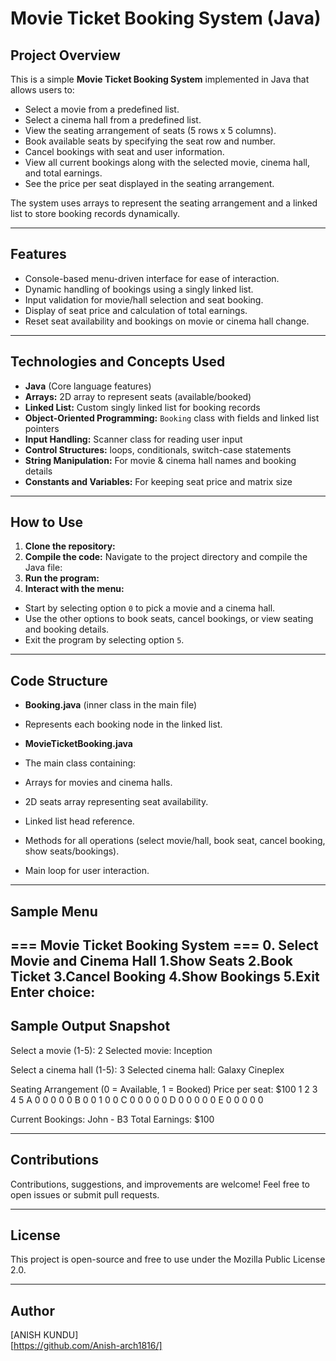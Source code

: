 # Movie Ticket Booking System (Java)

## Project Overview

This is a simple **Movie Ticket Booking System** implemented in Java that allows users to:

- Select a movie from a predefined list.
- Select a cinema hall from a predefined list.
- View the seating arrangement of seats (5 rows x 5 columns).
- Book available seats by specifying the seat row and number.
- Cancel bookings with seat and user information.
- View all current bookings along with the selected movie, cinema hall, and total earnings.
- See the price per seat displayed in the seating arrangement.

The system uses arrays to represent the seating arrangement and a linked list to store booking records dynamically.

---

## Features

- Console-based menu-driven interface for ease of interaction.
- Dynamic handling of bookings using a singly linked list.
- Input validation for movie/hall selection and seat booking.
- Display of seat price and calculation of total earnings.
- Reset seat availability and bookings on movie or cinema hall change.

---

## Technologies and Concepts Used

- **Java** (Core language features)
- **Arrays:** 2D array to represent seats (available/booked)
- **Linked List:** Custom singly linked list for booking records
- **Object-Oriented Programming:** `Booking` class with fields and linked list pointers
- **Input Handling:** Scanner class for reading user input
- **Control Structures:** loops, conditionals, switch-case statements
- **String Manipulation:** For movie & cinema hall names and booking details
- **Constants and Variables:** For keeping seat price and matrix size

---

## How to Use

1. **Clone the repository:**
2. **Compile the code:**
Navigate to the project directory and compile the Java file:
3. **Run the program:**
4. **Interact with the menu:**

- Start by selecting option `0` to pick a movie and a cinema hall.
- Use the other options to book seats, cancel bookings, or view seating and booking details.
- Exit the program by selecting option `5`.

---

## Code Structure

- **Booking.java** (inner class in the main file)
- Represents each booking node in the linked list.

- **MovieTicketBooking.java**
- The main class containing:
 - Arrays for movies and cinema halls.
 - 2D seats array representing seat availability.
 - Linked list head reference.
 - Methods for all operations (select movie/hall, book seat, cancel booking, show seats/bookings).
 - Main loop for user interaction.

---

## Sample Menu
=== Movie Ticket Booking System ===
0. Select Movie and Cinema Hall
1.Show Seats
2.Book Ticket
3.Cancel Booking
4.Show Bookings
5.Exit
 Enter choice:
---

## Sample Output Snapshot
Select a movie (1-5): 2
Selected movie: Inception

Select a cinema hall (1-5): 3
Selected cinema hall: Galaxy Cineplex

Seating Arrangement (0 = Available, 1 = Booked)
Price per seat: $100
1 2 3 4 5
A 0 0 0 0 0
B 0 0 1 0 0
C 0 0 0 0 0
D 0 0 0 0 0
E 0 0 0 0 0

Current Bookings:
John - B3
Total Earnings: $100

---

## Contributions

Contributions, suggestions, and improvements are welcome! Feel free to open issues or submit pull requests.

---

## License

This project is open-source and free to use under the Mozilla Public License 2.0.

---

## Author

[ANISH KUNDU]  
[https://github.com/Anish-arch1816/]






